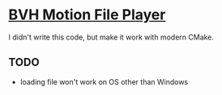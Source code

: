 # [BVH Motion File Player](http://www.oshita-lab.org/software/bvh/index.html)

I didn't write this code, but make it work with modern CMake.

## TODO

- loading file won't work on OS other than Windows

